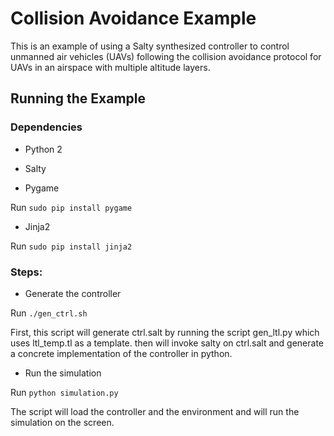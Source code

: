 # Collision Avoidance Example

This is an example of using a Salty synthesized controller to control unmanned air vehicles (UAVs) following the collision avoidance protocol for UAVs in an airspace with multiple altitude layers.

## Running the Example

### Dependencies

- Python 2

- Salty

- Pygame

Run `sudo pip install pygame`

- Jinja2

Run `sudo pip install jinja2`

### Steps:

- Generate the controller

Run `./gen_ctrl.sh`

First, this script will generate ctrl.salt by running the script gen_ltl.py which uses ltl_temp.tl as a template. then will invoke salty on ctrl.salt and generate a concrete implementation of the controller in python.

- Run the simulation

Run `python simulation.py`

The script will load the controller and the environment and will run the simulation on the screen.
